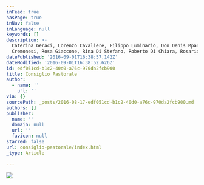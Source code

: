```yaml
---
inFeed: true
hasPage: true
inNav: false
inLanguage: null
keywords: []
description: >-
  Caterina Geraci, Lorenzo Cavaliere, Filippo Luminario, Don Denis Mpanga, Marco
  Cremonesi, Rosa Giaccone, Rina Di Stefano, Roberto Di Chiara, Rosario Prestito
datePublished: '2016-09-01T16:38:57.142Z'
dateModified: '2016-09-01T16:38:52.626Z'
id: edf051cd-b1c2-40d0-a76c-970da2fcb900
title: Consiglio Pastorale
author:
  - name: ''
    url: ''
via: {}
sourcePath: _posts/2016-08-17-edf051cd-b1c2-40d0-a76c-970da2fcb900.md
authors: []
publisher:
  name: ''
  domain: null
  url: ''
  favicon: null
starred: false
url: consiglio-pastorale/index.html
_type: Article

---
```

![](https://the-grid-user-content.s3-us-west-2.amazonaws.com/c67b533d-7bc5-4aa1-b3a5-605d8f588505.jpg)